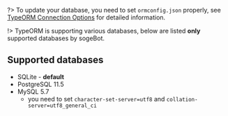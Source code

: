 ?> To update your database, you need to set `ormconfig.json` properly, see
   [TypeORM Connection Options](https://typeorm.io/#/connection-options)
   for detailed information.

!> TypeORM is supporting various databases, below are listed **only** supported databases
   by sogeBot.

## Supported databases

- SQLite - **default**
- PostgreSQL 11.5
- MySQL 5.7
  - you need to set `character-set-server=utf8`
    and `collation-server=utf8_general_ci`